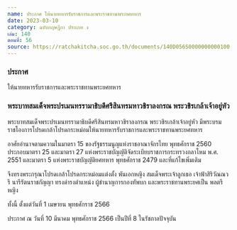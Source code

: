 ```yaml
---
name: ประกาศ ให้นายทหารรับราชการและพระราชทานพระยศทหาร
date: 2023-03-10
category: ฉบับกฤษฎีกา ประเภท ง
เล่ม: 140
ตอนที่: 56
source: https://ratchakitcha.soc.go.th/documents/140D056S0000000000100.pdf
---
```

### ประกาศ
ให้นายทหารรับราชการและพระราชทานพระยศทหาร

### พระบาทสมเด็จพระปรเมนทรรามาธิบดีศรีสินทรมหาวชิราลงกรณ พระวชิรเกล้าเจ้าอยู่หัว

พระบาทสมเด็จพระปรเมนทรรามาธิบดีศรีสินทรมหาวชิราลงกรณ พระวชิรเกล้าเจ้าอยู่หัว มีพระบรมราชโองการโปรดเกล้าโปรดกระหม่อมให้นายทหารรับราชการและพระราชทานพระยศทหาร

อาศัยอำนาจตามความในมาตรา 15 ของรัฐธรรมนูญแห่งราชอาณาจักรไทย พุทธศักราช 2560 ประกอบมาตรา 25 และมาตรา 27 แห่งพระราชบัญญัติจัดระเบียบราชการกระทรวงกลาโหม พ.ศ. 2551 และมาตรา 5 แห่งพระราชบัญญัติยศทหาร พุทธศักราช 2479 และที่แก้ไขเพิ่มเติม 

จึงทรงพระกรุณาโปรดเกล้าโปรดกระหม่อมแต่งตั้ง พันเอกหญิง สมเด็จพระเจ้าลูกเธอ เจ้าฟ้าสิริวัณณวรี นารีรัตนราชกัญญา ทรงดำรงตำแหน่ง ผู้ชำนาญการกองทัพบก และพระราชทานพระยศเป็น พลตรีหญิง

ทั้งนี้ ตั้งแต่วันที่ 1 เมษายน พุทธศักราช 2566 

ประกาศ ณ วันที่ 10 มีนาคม พุทธศักราช 2566 เป็นปีที่ 8 ในรัชกาลปัจจุบัน